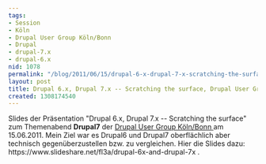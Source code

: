 ```yaml
---
tags:
- Session
- Köln
- Drupal User Group Köln/Bonn
- Drupal
- drupal-7.x
- drupal-6.x
nid: 1078
permalink: "/blog/2011/06/15/drupal-6-x-drupal-7-x-scratching-the-surface-drupal-user-group-koeln-bonn.html"
layout: post
title: Drupal 6.x, Drupal 7.x -- Scratching the surface, Drupal User Group Köln/Bonn
created: 1308174540
---
```

<p>Slides der Präsentation "Drupal 6.x, Drupal 7.x -- Scratching the surface" zum Themenabend <strong>Drupal7</strong> der <a href="http://groups.drupal.org/köln-bonn">Drupal User Group Köln/Bonn </a>am 15.06.2011. Mein Ziel war es Drupal6 und Drupal7 oberflächlich aber technisch gegenüberzustellen bzw. zu vergleichen. Hier die Slides dazu: https://www.slideshare.net/fl3a/drupal-6x-and-drupal-7x .</p>
